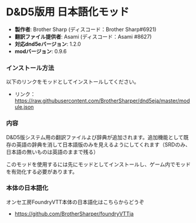 # D&D5版用 日本語化モッド

* **製作者**: Brother Sharp (ディスコード：Brother Sharp#6921)
* **翻訳ファイル提供者**: Asami (ディスコード：Asami
#8627)
* **対応dnd5eバージョン**: 1.2.0
* **modバージョン**: 0.9.6

### インストール方法

以下のリンクをモッドとしてインストールしてください。

* リンク： https://raw.githubusercontent.com/BrotherSharper/dnd5eja/master/module.json

### 内容
D&D5版システム用の翻訳ファイルよび辞典が追加されます。追加機能として既存の英語の辞典を消して日本語版のみを見えるようにしてくれます（SRDのみ、日本語の無いものは英語のままで残る）

このモッドを使用するには先にモッドとしてインストールし、ゲーム内でモッドを有効化する必要があります。

### 本体の日本語化
オンセ工房FoundryVTT本体の日本語化はこちらからどうぞ

* https://github.com/BrotherSharper/foundryVTTja
